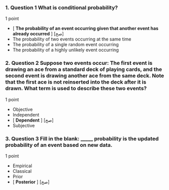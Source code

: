 ### 1. Question 1 What is conditional probability? 

1 point

* [ **The probability of an event occurring given that another event has already occurred** ] [صح]
* The probability of two events occurring at the same time 
* The probability of a single random event occurring 
* The probability of a highly unlikely event occurring 



### 2. Question 2 Suppose two events occur: The first event is drawing an ace from a standard deck of playing cards, and the second event is drawing another ace from the same deck. Note that the first ace is not reinserted into the deck after it is drawn. What term is used to describe these two events? 

1 point

* Objective 
* Independent 
* [ **Dependent** ] [صح] 
* Subjective 



### 3. Question 3 Fill in the blank: _____ probability is the updated probability of an event based on new data.

1 point

* Empirical 
* Classical 
* Prior 
* [ **Posterior** ] [صح] 

